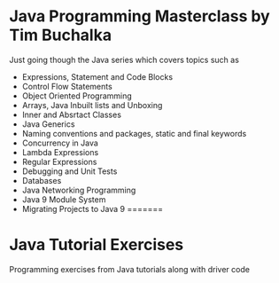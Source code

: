 
# Java Programming Masterclass by Tim Buchalka
Just going though the Java series which covers topics such as 
* Expressions, Statement and Code Blocks
* Control Flow Statements
* Object Oriented Programming
* Arrays, Java Inbuilt lists and Unboxing
* Inner and Absrtact Classes
* Java Generics
* Naming conventions and packages, static and final keywords
* Concurrency in Java
* Lambda Expressions
* Regular Expressions
* Debugging and Unit Tests
* Databases
* Java Networking Programming
* Java 9 Module System
* Migrating Projects to Java 9
=======
# Java Tutorial Exercises
Programming exercises from Java tutorials along with driver code

